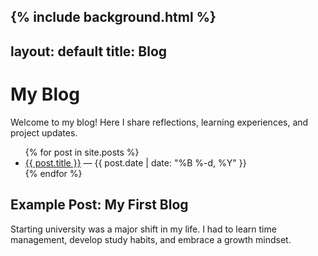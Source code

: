 {% include background.html %}
---
layout: default
title: Blog
---

<h1>My Blog</h1>
<p>Welcome to my blog! Here I share reflections, learning experiences, and project updates.</p>

<!-- Blog Posts List -->
<ul>
  {% for post in site.posts %}
  <li>
    <a href="{{ post.url }}">{{ post.title }}</a> — {{ post.date | date: "%B %-d, %Y" }}
  </li>
  {% endfor %}
</ul>

<!-- Example Static Post (if no _posts yet) -->
<h2>Example Post: My First Blog</h2>
<p>Starting university was a major shift in my life. I had to learn time management, develop study habits, and embrace a growth mindset.</p>
<script src="https://cdn.jsdelivr.net/npm/particles.js"></script>
<script>
particlesJS("particles-js", {
  "particles": {
    "number": {"value": 80},
    "size": {"value": 3},
    "move": {"speed": 1},
    "line_linked": {"enable": true, "color": "#00ffff"},
    "color": {"value": "#00ffff"}
  }
});
</script>

